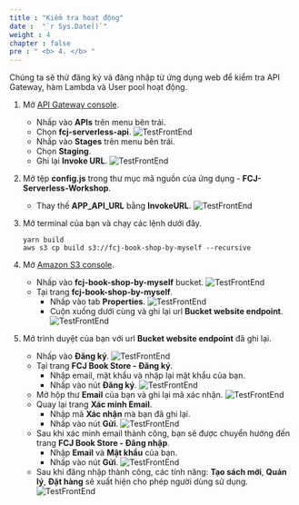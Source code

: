 ```yaml
---
title : "Kiểm tra hoạt động"
date :  "`r Sys.Date()`" 
weight : 4
chapter : false
pre : " <b> 4. </b> "
---
```

Chúng ta sẽ thử đăng ký và đăng nhập từ ứng dụng web để kiểm tra API Gateway, hàm Lambda và User pool hoạt động.

1. Mở [API Gateway console](https://us-east-1.console.aws.amazon.com/apigateway/main/apis?region=us-east-1).
    - Nhấp vào **APIs** trên menu bên trái.
    - Chọn **fcj-serverless-api**.
      ![TestFrontEnd](/images/temp/1/26.png?width=90pc)
    - Nhấp vào **Stages** trên menu bên trái.
    - Chọn **Staging**.
    - Ghi lại **Invoke URL**.
      ![TestFrontEnd](/images/temp/1/27.png?width=90pc)

2. Mở tệp **config.js** trong thư mục mã nguồn của ứng dụng - **FCJ-Serverless-Workshop**.
    - Thay thế **APP_API_URL** bằng **InvokeURL**.
      ![TestFrontEnd](/images/temp/1/28.png?width=90pc)

3. Mở terminal của bạn và chạy các lệnh dưới đây.
    ```
    yarn build
    aws s3 cp build s3://fcj-book-shop-by-myself --recursive
    ```

4. Mở [Amazon S3 console](https://s3.console.aws.amazon.com/s3/buckets?region=us-east-1). 
    - Nhấp vào **fcj-book-shop-by-myself** bucket.
      ![TestFrontEnd](/images/temp/1/29.png?width=90pc)
    - Tại trang **fcj-book-shop-by-myself**.
      - Nhấp vào tab **Properties**.
        ![TestFrontEnd](/images/temp/1/30.png?width=90pc)
      - Cuộn xuống dưới cùng và ghi lại url **Bucket website endpoint**.
        ![TestFrontEnd](/images/temp/1/31.png?width=90pc)

5. Mở trình duyệt của bạn với url **Bucket website endpoint** đã ghi lại.
    - Nhấp vào **Đăng ký**.
      ![TestFrontEnd](/images/temp/1/32.png?width=90pc)
    - Tại trang **FCJ Book Store - Đăng ký**.
      - Nhập email, mật khẩu và nhập lại mật khẩu của bạn.
      - Nhấp vào nút **Đăng ký**.
        ![TestFrontEnd](/images/temp/1/33.png?width=90pc)
    - Mở hộp thư **Email** của bạn và ghi lại mã xác nhận.
      ![TestFrontEnd](/images/temp/1/34.png?width=90pc)
    - Quay lại trang **Xác minh Email**.
      - Nhập mã **Xác nhận** mà bạn đã ghi lại.
      - Nhấp vào nút **Gửi**.
        ![TestFrontEnd](/images/temp/1/35.png?width=90pc)
    - Sau khi xác minh email thành công, bạn sẽ được chuyển hướng đến trang **FCJ Book Store - Đăng nhập**.
      - Nhập **Email** và **Mật khẩu** của bạn.
      - Nhấp vào nút **Gửi**.
        ![TestFrontEnd](/images/temp/1/36.png?width=90pc)
    - Sau khi đăng nhập thành công, các tính năng: **Tạo sách mới**, **Quản lý**, **Đặt hàng** sẽ xuất hiện cho phép người dùng sử dụng.
      ![TestFrontEnd](/images/temp/1/37.png?width=90pc)
